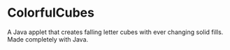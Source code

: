 # ColorfulCubes
A Java applet that creates falling letter cubes with ever changing solid fills. Made completely with Java.
